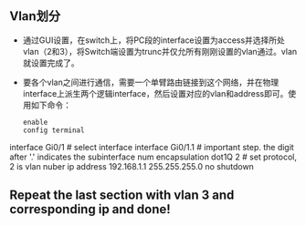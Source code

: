 ## Vlan划分

* 通过GUI设置，在switch上，将PC段的interface设置为access并选择所处vlan（2和3），将Switch端设置为trunc并仅允所有刚刚设置的vlan通过。vlan就设置完成了。

* 要各个vlan之间进行通信，需要一个单臂路由链接到这个网络，并在物理interface上派生两个逻辑interface，然后设置对应的vlan和address即可。使用如下命令：
  
  ```
  enable
  config terminal
  ```

interface Gi<Tab>0/1        # select interface
interface Gi<Tab>0/1.1      # important step. the digit after '.' indicates the subinterface num
encapsulation dot1Q 2       # set protocol, 2 is vlan nuber
ip address 192.168.1.1 255.255.255.0
no shutdown

## Repeat the last section with vlan 3 and corresponding ip and done!

```

```
